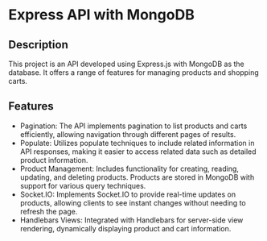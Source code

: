 # Express API with MongoDB

## Description
This project is an API developed using Express.js with MongoDB as the database. It offers a range of features for managing products and shopping carts.

## Features
- Pagination: The API implements pagination to list products and carts efficiently, allowing navigation through different pages of results.
- Populate: Utilizes populate techniques to include related information in API responses, making it easier to access related data such as detailed product information.
- Product Management: Includes functionality for creating, reading, updating, and deleting products. Products are stored in MongoDB with support for various query techniques.
- Socket.IO: Implements Socket.IO to provide real-time updates on products, allowing clients to see instant changes without needing to refresh the page.
- Handlebars Views: Integrated with Handlebars for server-side view rendering, dynamically displaying product and cart information.